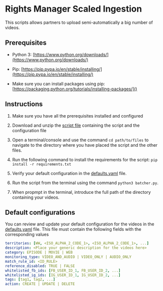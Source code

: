 # Rights Manager Scaled Ingestion

This scripts allows partners to upload semi-automatically a big number of videos.

## Prerequisites

- Python 3: [https://www.python.org/downloads/](https://www.python.org/downloads/)

- Pip: [https://pip.pypa.io/en/stable/installing/](https://pip.pypa.io/en/stable/installing/)

- Make sure you can install packages using pip:  [https://packaging.python.org/tutorials/installing-packages/]()

## Instructions

1. Make sure you have all the prerequisites installed and configured

2. Download and unzip the [script file](script.zip) containing the script and the configuration file

3. Open a terminal/console and use the command `cd path/to/files` to navigate to the directory where you have placed the script and the other files.

4. Run the following command to install the requirements for the script: `pip install -r requirements.txt`

5. Verify your default configuration in the [defaults.yaml](defaults.yaml) file.

6. Run the script from the terminal using the command `python3 batcher.py`.

7. When propmpt in the terminal, introduce the full path of the directory containing your videos.


## Default configurations

You can review and update your default configuration for the videos in the [defaults.yaml](defaults.yaml) file. This file must contain the following fields with the corresponding values

```YAML
territories: [WW, <ISO_ALPHA_2_CODE_1>, <ISO_ALPHA_2_CODE_1>, ...]
description: <Place your generic description for the videos here>
category: EPISODE | MOVIE | WEB
monitoring_type: VIDEO_AND_AUDIO | VIDEO_ONLY | AUDIO_ONLY
match_rule_id: <ID_RULE>
reference_disabled: TRUE | FALSE
whitelisted_fb_ids: [FB_USER_ID_1, FB_USER_ID_2, ...]
whitelisted_ig_ids: [IG_USER_ID_1, IG_USER_ID_2, ...]
tags: [tag1, tag2, ...]
action: CREATE | UPDATE | DELETE
```
